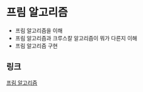# 프림 알고리즘
- 프림 알고리즘을 이해
- 프림 알고리즘과 크루스칼 알고리즘이 뭐가 다른지 이해
- 프림 알고리즘 구현

## 링크
[프림 알고리즘](https://velog.io/@agugu95/Prims-Algorithm%ED%94%84%EB%A6%BC-%EC%95%8C%EA%B3%A0%EB%A6%AC%EC%A6%98)
